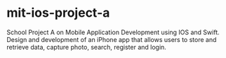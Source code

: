 # mit-ios-project-a
School Project A on Mobile Application Development using IOS and Swift.
Design and development of an iPhone app that allows users to store and retrieve data, capture photo, search, register and login.
